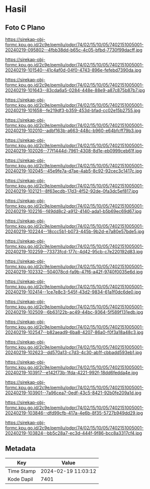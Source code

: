 # Hasil

## Foto C Plano

https://sirekap-obj-formc.kpu.go.id/2c9e/pemilu/pdpr/74/02/15/10/05/7402151005001-20240219-095802--4fbb38dd-b65c-4c05-bfbd-7730f99dacff.jpg

https://sirekap-obj-formc.kpu.go.id/2c9e/pemilu/pdpr/74/02/15/10/05/7402151005001-20240219-101540--41c4af0d-04f0-4743-896e-fefebd7390da.jpg

https://sirekap-obj-formc.kpu.go.id/2c9e/pemilu/pdpr/74/02/15/10/05/7402151005001-20240219-101643--83cda6a5-0284-448e-88e9-a87c875b87b7.jpg

https://sirekap-obj-formc.kpu.go.id/2c9e/pemilu/pdpr/74/02/15/10/05/7402151005001-20240219-101658--fe219df3-b359-453d-bfad-cc02e15b2755.jpg

https://sirekap-obj-formc.kpu.go.id/2c9e/pemilu/pdpr/74/02/15/10/05/7402151005001-20240219-102010--adbf163b-a663-448c-b960-e64bfcff79b3.jpg

https://sirekap-obj-formc.kpu.go.id/2c9e/pemilu/pdpr/74/02/15/10/05/7402151005001-20240219-102026--77f1444d-7961-4308-8d1e-eb0999ceb61f.jpg

https://sirekap-obj-formc.kpu.go.id/2c9e/pemilu/pdpr/74/02/15/10/05/7402151005001-20240219-102045--45e9fe7a-d7ae-4ab5-8c92-92cec3c1417c.jpg

https://sirekap-obj-formc.kpu.go.id/2c9e/pemilu/pdpr/74/02/15/10/05/7402151005001-20240219-102121--8f63ecdb-17d3-4f52-92de-0fa3dc5ef817.jpg

https://sirekap-obj-formc.kpu.go.id/2c9e/pemilu/pdpr/74/02/15/10/05/7402151005001-20240219-102216--f49dd8c2-a912-4140-ada1-b5b69ec69d67.jpg

https://sirekap-obj-formc.kpu.go.id/2c9e/pemilu/pdpr/74/02/15/10/05/7402151005001-20240219-102244--18ccc5b1-b073-445b-9b2d-e7a80e57bde5.jpg

https://sirekap-obj-formc.kpu.go.id/2c9e/pemilu/pdpr/74/02/15/10/05/7402151005001-20240219-102259--73373fcd-177c-4d42-95cb-c7e220192d83.jpg

https://sirekap-obj-formc.kpu.go.id/2c9e/pemilu/pdpr/74/02/15/10/05/7402151005001-20240219-102332--504078cd-fa9b-47f6-a42f-9740f0035e6d.jpg

https://sirekap-obj-formc.kpu.go.id/2c9e/pemilu/pdpr/74/02/15/10/05/7402151005001-20240219-102414--1ce7e8c3-545f-43d2-9834-61a1f0dc6de0.jpg

https://sirekap-obj-formc.kpu.go.id/2c9e/pemilu/pdpr/74/02/15/10/05/7402151005001-20240219-102509--6b63122b-ac49-44bc-9364-5f589f131edb.jpg

https://sirekap-obj-formc.kpu.go.id/2c9e/pemilu/pdpr/74/02/15/10/05/7402151005001-20240219-102547--b82aead9-6ba8-4207-86a0-f0f3a18a48c3.jpg

https://sirekap-obj-formc.kpu.go.id/2c9e/pemilu/pdpr/74/02/15/10/05/7402151005001-20240219-102623--dd570a13-c7d3-4c30-ab1f-cbbadd593eb1.jpg

https://sirekap-obj-formc.kpu.go.id/2c9e/pemilu/pdpr/74/02/15/10/05/7402151005001-20240219-103917--e142f73b-1fda-4221-992f-18dd6fedda4e.jpg

https://sirekap-obj-formc.kpu.go.id/2c9e/pemilu/pdpr/74/02/15/10/05/7402151005001-20240219-103901--7a96cea7-0edf-43c5-8421-92b0fe209a1d.jpg

https://sirekap-obj-formc.kpu.go.id/2c9e/pemilu/pdpr/74/02/15/10/05/7402151005001-20240219-103846--dfd99cfb-417a-4e6b-8f35-5727b949dd29.jpg

https://sirekap-obj-formc.kpu.go.id/2c9e/pemilu/pdpr/74/02/15/10/05/7402151005001-20240219-103824--bb5c28a7-ec3d-444f-9f86-bcc8a3317cf4.jpg


## Metadata

| Key        | Value               |
| ---------- | ------------------- |
| Time Stamp | 2024-02-19 11:03:12 |
| Kode Dapil | 7401                |



